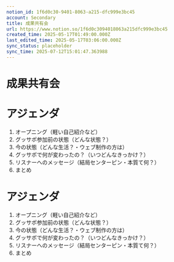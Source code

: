 ```yaml
---
notion_id: 1f6d0c30-9401-8063-a215-dfc999e3bc45
account: Secondary
title: 成果共有会
url: https://www.notion.so/1f6d0c3094018063a215dfc999e3bc45
created_time: 2025-05-17T01:49:00.000Z
last_edited_time: 2025-05-17T03:06:00.000Z
sync_status: placeholder
sync_time: 2025-07-12T15:01:47.363988
---
```

# 成果共有会

  # アジェンダ
  1. オープニング（軽い自己紹介など）
  1. グッサポ参加前の状態（どんな状態？）
  1.  今の状態（どんな生活？・ウェブ制作の方は）
  1. グッサポで何が変わったの？（いつどんなきっかけ？）
  1. リスナーへのメッセージ（結局センターピン・本質て何？）
  1. まとめ
  # アジェンダ
  1. オープニング（軽い自己紹介など）
  1. グッサポ参加前の状態（どんな状態？）
  1.  今の状態（どんな生活？・ウェブ制作の方は）
  1. グッサポで何が変わったの？（いつどんなきっかけ？）
  1. リスナーへのメッセージ（結局センターピン・本質て何？）
  1. まとめ